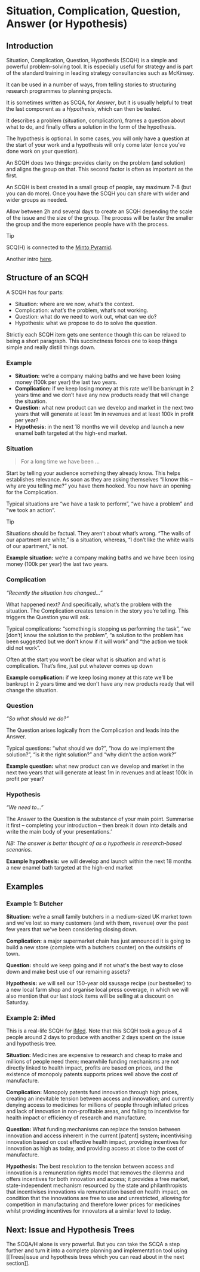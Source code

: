 # Situation, Complication, Question, Answer (or Hypothesis)

## Introduction

Situation, Complication, Question, Hypothesis (SCQH) is a simple and powerful problem-solving tool. It is especially useful for strategy and is part of the standard training in leading strategy consultancies such as McKinsey.

It can be used in a number of ways, from telling stories to structuring research programmes to planning projects.

It is sometimes written as SCQA, for *Answer*, but it is usually helpful to treat the last component as a *Hypothesis*, which can then be tested.

It describes a problem (situation, complication), frames a question about what to do, and finally offers a solution in the form of the hypothesis.

The hypothesis is optional. In some cases, you will only have a question at the start of your work and a hypothesis will only come later (once you’ve done work on your question).

An SCQH does two things: provides clarity on the problem (and solution) and aligns the group on that. This second factor is often as important as the first.

An SCQH is best created in a small group of people, say maximum 7-8 (but you can do more). Once you have the SCQH you can share with wider and wider groups as needed.

Allow between 2h and several days to create an SCQH depending the scale of the issue and the size of the group. The process will be faster the smaller the group and the more experience people have with the process.

> [!tip]
> SCQ(H) is connected to the [Minto Pyramid](http://www.barbaraminto.com/).
>
> Another intro [here](https://www.richardhare.com/2007/09/03/the-minto-pyramid-principle-scqa/).

## Structure of an SCQH

A SCQH has four parts:

* Situation: where are we now, what’s the context.
* Complication: what’s the problem, what’s not working.
* Question: what do we need to work out, what can we do?
* Hypothesis: what we propose to do to solve the question.

Strictly each SCQH item gets one sentence though this can be relaxed to being a short paragraph. This succinctness forces one to keep things simple and really distill things down.

### Example

* **Situation:** we’re a company making baths and we have been losing money (100k per year) the last two years. 
* **Complication:** if we keep losing money at this rate we’ll be bankrupt in 2 years time and we don’t have any new products ready that will change the situation.
* **Question:** what new product can we develop and market in the next two years that will generate at least 1m in revenues and at least 100k in profit per year? 
* **Hypothesis:** in the next 18 months we will develop and launch a new enamel bath targeted at the high-end market.

### Situation

> For a long time we have been ...

Start by telling your audience something they already know. This helps establishes relevance. As soon as they are asking themselves “I know this – why are you telling me?” you have them hooked. You now have an opening for the Complication.

Typical situations are “we have a task to perform”, “we have a problem” and “we took an action”.

> [!tip]
> Situations should be factual. They aren’t about what’s wrong. “The walls of our apartment are white,” is a situation, whereas, “I don’t like the white walls of our apartment,” is not.

**Example situation:** we’re a company making baths and we have been losing money (100k per year) the last two years. 

### Complication

_“Recently the situation has changed…”_

What happened next? And specifically, what’s the problem with the situation. The Complication creates tension in the story you’re telling. This triggers the Question you will ask.

Typical complications: “something is stopping us performing the task”, “we [don’t] know the solution to the problem”, “a solution to the problem has been suggested but we don't know if it will work” and “the action we took did not work”.

Often at the start you won’t be clear what is situation and what is complication. That’s fine, just put whatever comes up down

**Example complication:** if we keep losing money at this rate we’ll be bankrupt in 2 years time and we don’t have any new products ready that will change the situation.

### Question

_“So what should we do?”_

The Question arises logically from the Complication and leads into the Answer.

Typical questions: “what should we do?”, “how do we implement the solution?”, “is it the right solution?” and “why didn’t the action work?”

**Example question:** what new product can we develop and market in the next two years that will generate at least 1m in revenues and at least 100k in profit per year? 

### Hypothesis

_“We need to…”_

The Answer to the Question is the substance of your main point. Summarise it first – completing your introduction – then break it down into details and write the main body of your presentations.’

_NB: The answer is better thought of as a hypothesis in research-based scenarios._

**Example hypothesis:** we will develop and launch within the next 18 months a new enamel bath targeted at the high-end market



## Examples

### Example 1: Butcher

**Situation:** we’re a small family butchers in a medium-sized UK market town and we've lost so many customers (and with them, revenue) over the past few years that we've been considering closing down.

**Complication:** a major supermarket chain has just announced it is going to build a new store (complete with a butchers counter) on the outskirts of town.

**Question:** should we keep going and if not what's the best way to close down and make best use of our remaining assets?

**Hypothesis:** we will sell our 150-year old sausage recipe (our bestseller) to a new local farm shop and organise local press coverage, in which we will also mention that our last stock items will be selling at a discount on Saturday.

### Example 2: iMed

This is a real-life SCQH for [iMed](https://imedproject.org/). Note that this SCQH took a group of 4 people around 2 days to produce with another 2 days spent on the issue and hypothesis tree.

**Situation:** Medicines are expensive to research and cheap to make and millions of people need them; meanwhile funding mechanisms are not directly linked to health impact, profits are based on prices, and the existence of monopoly patents supports prices well above the cost of manufacture.

**Complication:** Monopoly patents fund innovation through high prices, creating an inevitable tension between access and innovation; and currently denying access to medicines for millions of people through inflated prices and lack of innovation in non-profitable areas, and failing to incentivise for health impact or efficiency of research and manufacture.

**Question:** What funding mechanisms can replace the tension between innovation and access inherent in the current [patent] system; incentivising innovation based on cost effective health impact, providing incentives for innovation as high as today, and providing access at close to the cost of manufacture.

**Hypothesis:** The best resolution to the tension between access and innovation is a remuneration rights model that removes the dilemma and offers incentives for both innovation and access; it provides a free market, state-independent mechanism resourced by the state and philanthropists that incentivises innovations via remuneration based on health impact, on condition that the innovations are free to use and unrestricted, allowing for competition in manufacturing and therefore lower prices for medicines whilst providing incentives for innovators at a similar level to today.


## Next: Issue and Hypothesis Trees

The SCQA/H alone is very powerful. But you can take the SCQA a step further and turn it into a complete planning and implementation tool using [[Trees|issue and hypothesis trees which you can read about in the next section]].

